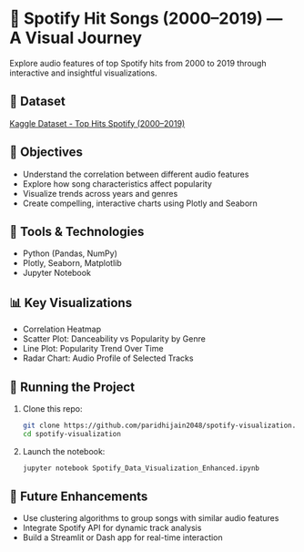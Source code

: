 
# 🎵 Spotify Hit Songs (2000–2019) — A Visual Journey

Explore audio features of top Spotify hits from 2000 to 2019 through interactive and insightful visualizations.

## 📁 Dataset
[Kaggle Dataset - Top Hits Spotify (2000–2019)](https://www.kaggle.com/datasets/paradisejoy/top-hits-spotify-from-20002019)

## 🎯 Objectives
- Understand the correlation between different audio features
- Explore how song characteristics affect popularity
- Visualize trends across years and genres
- Create compelling, interactive charts using Plotly and Seaborn

## 🧰 Tools & Technologies
- Python (Pandas, NumPy)
- Plotly, Seaborn, Matplotlib
- Jupyter Notebook

## 📊 Key Visualizations
- Correlation Heatmap
- Scatter Plot: Danceability vs Popularity by Genre
- Line Plot: Popularity Trend Over Time
- Radar Chart: Audio Profile of Selected Tracks

## 🚀 Running the Project
1. Clone this repo:
   ```bash
   git clone https://github.com/paridhijain2048/spotify-visualization.git
   cd spotify-visualization
   ```
2. Launch the notebook:
   ```bash
   jupyter notebook Spotify_Data_Visualization_Enhanced.ipynb
   ```

## 🔮 Future Enhancements
- Use clustering algorithms to group songs with similar audio features
- Integrate Spotify API for dynamic track analysis
- Build a Streamlit or Dash app for real-time interaction



